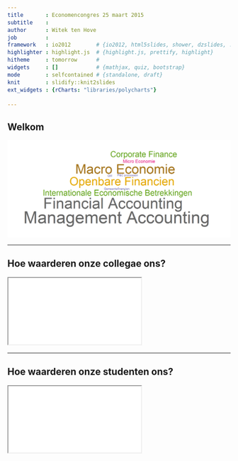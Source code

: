```yaml
---
title       : Economencongres 25 maart 2015
subtitle    : 
author      : Witek ten Hove
job         : 
framework   : io2012        # {io2012, html5slides, shower, dzslides, ...}
highlighter : highlight.js  # {highlight.js, prettify, highlight}
hitheme     : tomorrow      # 
widgets     : []            # {mathjax, quiz, bootstrap}
mode        : selfcontained # {standalone, draft}
knit        : slidify::knit2slides
ext_widgets : {rCharts: "libraries/polycharts"}

---
```

<script type="text/javascript" src="http://www.google.com/jsapi"></script>
<script src='http://ramnathv.github.io/rCharts/libraries/widgets/polycharts/js/polychart2.standalone.js' type='text/javascript'></script>
## Welkom  
   
   
   

![No Image](wordcloud.png)

---

## Hoe waarderen onze collegae ons?

<iframe src='Docenten.html'></iframe>

---

## Hoe waarderen onze studenten ons?

<iframe src='Studenten.html'></iframe>

